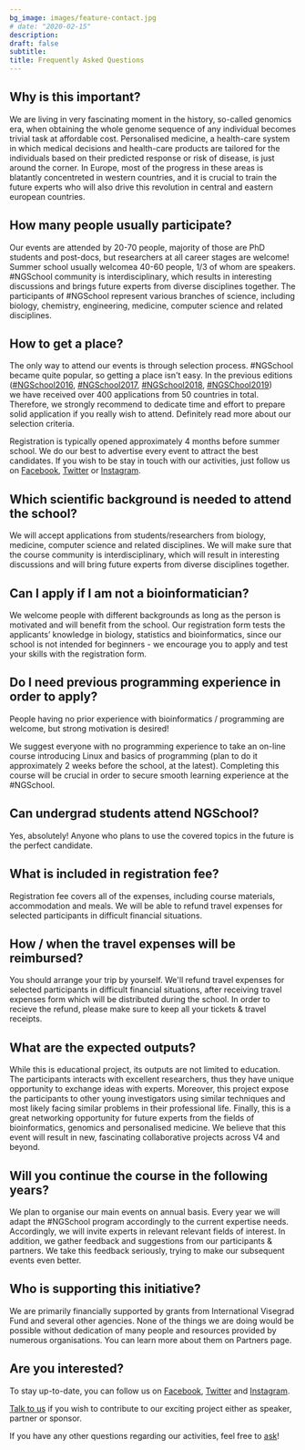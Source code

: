```yaml
---
bg_image: images/feature-contact.jpg
# date: "2020-02-15"
description: 
draft: false
subtitle: 
title: Frequently Asked Questions
---
```


## Why is this important?

We are living in very fascinating moment in the history, so-called genomics era, 
when obtaining the whole genome sequence of any individual becomes trivial task 
at affordable cost. Personalised medicine, a health-care system in which 
medical decisions and health-care products are tailored for the individuals 
based on their predicted response or risk of disease, is just around the corner. 
In Europe, most of the progress in these areas is blatantly concentreted in 
western countries, and it is crucial to train the future experts who will also 
drive this revolution in central and eastern european countries.

## How many people usually participate?

Our events are attended by 20-70 people, majority of those are PhD students 
and post-docs, but researchers at all career stages are welcome! 
Summer school usually welcomea 40-60 people, 1/3 of whom are speakers. #NGSchool 
community is interdisciplinary, which results in interesting discussions 
and brings future experts from diverse disciplines together. The participants 
of #NGSchool represent various branches of science, including biology, chemistry, 
engineering, medicine, computer science and related disciplines.  

## How to get a place?

The only way to attend our events is through selection process. #NGSchool 
became quite popular, so getting a place isn't easy. In the previous editions 
([#NGSchool2016](../ngschool2016), [#NGSchool2017](../ngschool2017), 
[#NGSchool2018](../ngschool2018), [#NGSChool2019](../ngschool2019))  
we have received over 400 applications from 50 countries in total. 
Therefore, we strongly recommend to dedicate time and effort to prepare 
solid application if you really wish to attend. Definitely read more about 
our selection criteria.  

Registration is typically opened approximately 4 months before summer school. 
We do our best to advertise every event to attract the best candidates. 
If you wish to be stay in touch with our activities, just follow us on 
[Facebook](https://www.facebook.com/NGSchool.eu/), 
[Twitter](https://twitter.com/NGSchoolEU) or 
[Instagram](https://www.instagram.com/ngschooleu/).

## Which scientific background is needed to attend the school? 	

We will accept applications from students/researchers from biology, medicine, 
computer science and related disciplines. We will make sure that the course 
community is interdisciplinary, which will result in interesting discussions 
and will bring future experts from diverse disciplines together.  

## Can I apply if I am not a bioinformatician? 	

We welcome people with different backgrounds as long as the person is motivated 
and will benefit from the school. Our registration form tests the applicants’ 
knowledge in biology, statistics and bioinformatics, since our school is not 
intended for beginners - we encourage you to apply and test your skills with 
the registration form.  

## Do I need previous programming experience in order to apply? 	

People having no prior experience with bioinformatics / programming are welcome, 
but strong motivation is desired!

We suggest everyone with no programming experience to take an on-line course 
introducing Linux and basics of programming (plan to do it approximately 2 
weeks before the school, at the latest). Completing this course will be 
crucial in order to secure smooth learning experience at the #NGSchool.  

## Can undergrad students attend NGSchool? 	

Yes, absolutely! Anyone who plans to use the covered topics in the future 
is the perfect candidate.  

## What is included in registration fee?  

Registration fee covers all of the expenses, including course materials, 
accommodation and meals. We will be able to refund travel expenses for 
selected participants in difficult financial situations.  

## How / when the travel expenses will be reimbursed? 	

You should arrange your trip by yourself. We'll refund travel expenses for
selected participants in difficult financial situations, after receiving 
travel expenses form which will be distributed during the school. 
In order to recieve the refund, please make sure to keep all your tickets & 
travel receipts.   

## What are the expected outputs?

While this is educational project, its outputs are not limited to education. 
The participants interacts with excellent researchers, thus they have unique 
opportunity to exchange ideas with experts. Moreover, this project expose the 
participants to other young investigators using similar techniques and most 
likely facing similar problems in their professional life. Finally, this is 
a great networking opportunity for future experts from the fields of 
bioinformatics, genomics and personalised medicine. We believe that this event 
will result in new, fascinating collaborative projects across V4 and beyond.  


## Will you continue the course in the following years?

We plan to organise our main events on annual basis. Every year we will adapt 
the #NGSchool program accordingly to the current expertise needs. Accordingly, 
we will invite experts in relevant relevant fields of interest. In addition, 
we gather feedback and suggestions from our participants & partners. We take 
this feedback seriously, trying to make our subsequent events even better.  

## Who is supporting this initiative?

We are primarily financially supported by grants from International Visegrad 
Fund and several other agencies. None of the things we are doing would be 
possible without dedication of many people and resources provided by numerous 
organisations. You can learn more about them on Partners page.

## Are you interested?

To stay up-to-date, you can follow us on 
[Facebook](https://www.facebook.com/NGSchool.eu/), 
[Twitter](https://twitter.com/NGSchoolEU) and 
[Instagram](https://www.instagram.com/ngschooleu/).  

[Talk to us](../contact) if you wish to contribute to our exciting project either as speaker, 
partner or sponsor.  

If you have any other questions regarding our activities, feel free to [ask](../contact)!
